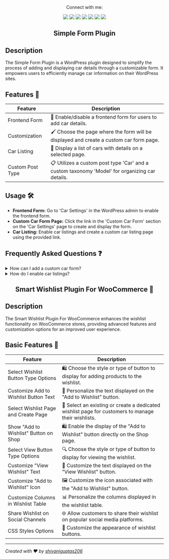 <div align="center">
  <p>Connect with me:</p>
  <a href="https://www.linkedin.com/in/shivani-gupta-41733a24a/"><img src="https://img.shields.io/badge/LinkedIn-Profile-blue"></a>
  <a href="https://github.com/shivaniguptas206/"><img src="https://img.shields.io/badge/GitHub-Profile-brightgreen"></a>
  <a href="https://wordpress.com/home/shivani983.wordpress.com"><img src="https://img.shields.io/badge/WordPress-Blog-orange"></a>
  <a href="https://profiles.wordpress.org/shivaniguptas206/"><img src="https://img.shields.io/badge/WordPress-Profile-informational"></a>
  <a href="https://shivanimobilecenter.github.io/"><img src="https://img.shields.io/badge/Portfolio-Website-yellow"></a>
  <a href="https://www.learnvern.com/r/c74aa1"><img src="https://img.shields.io/badge/LearnVern-Course-red"></a>
  <a href="https://stackoverflow.com/users/23262040/shivani-gupta"><img src="https://img.shields.io/badge/Stack%20Overflow-Profile-blue"></a>
  
<h2> Simple Form Plugin</h2>
</div>

## Description

The Simple Form Plugin is a WordPress plugin designed to simplify the process of adding and displaying car details through a customizable form. It empowers users to efficiently manage car information on their WordPress sites.

## Features 🚗

| Feature            | Description                                                                                   |
|--------------------|-----------------------------------------------------------------------------------------------|
| Frontend Form      | 📝 Enable/disable a frontend form for users to add car details.                               |
| Customization      | 🖌️ Choose the page where the form will be displayed and create a custom car form page.        |
| Car Listing        | 🚗 Display a list of cars with details on a selected page.                                    |
| Custom Post Type   | 📋 Utilizes a custom post type 'Car' and a custom taxonomy 'Model' for organizing car details.|


## Usage 🛠️

- **Frontend Form:** Go to 'Car Settings' in the WordPress admin to enable the frontend form.
- **Custom Car Form Page:** Click the link in the 'Custom Car Form' section on the 'Car Settings' page to create and display the form.
- **Car Listing:** Enable car listings and create a custom car listing page using the provided link.

## Frequently Asked Questions ❓

<details>
  <summary>How can I add a custom car form?</summary>
  
  Click on the link in the 'Custom Car Form' section on the 'Car Settings' page to create a new page and add the `[car_add]` shortcode.
</details>

<details>
  <summary>How do I enable car listings?</summary>
  
  Check the 'Enable Car Listing' option on the 'Car Settings' page and select the page for displaying car listings.
</details>

<div align="center">
<h2>Smart Wishlist Plugin For WooCommerce 🛒</h2>
</div>

## Description

The Smart Wishlist Plugin For WooCommerce enhances the wishlist functionality on WooCommerce stores, providing advanced features and customization options for an improved user experience.

## Basic Features 🌟

| Feature                                | Description                                                                                           |
|----------------------------------------|-------------------------------------------------------------------------------------------------------|
| Select Wishlist Button Type Options    | 🛍️ Choose the style or type of button to display for adding products to the wishlist.                   |
| Customize Add to Wishlist Button Text  | 📝 Personalize the text displayed on the "Add to Wishlist" button.                                       |
| Select Wishlist Page and Create Page  | 📄 Select an existing or create a dedicated wishlist page for customers to manage their wishlists.       |
| Show "Add to Wishlist" Button on Shop  | 🛍️ Enable the display of the "Add to Wishlist" button directly on the Shop page.                          |
| Select View Button Type Options        | 🔍 Choose the style or type of button to display for viewing the wishlist.                                |
| Customize "View Wishlist" Text         | 📝 Customize the text displayed on the "View Wishlist" button.                                            |
| Customize "Add to Wishlist" Icon       | 🖼️ Customize the icon associated with the "Add to Wishlist" button.                                       |
| Customize Columns in Wishlist Table    | 📊 Personalize the columns displayed in the wishlist table.                                               |
| Share Wishlist on Social Channels      | 🌐 Allow customers to share their wishlist on popular social media platforms.                              |
| CSS Styles Options                     | 🎨 Customize the appearance of wishlist buttons.                                                          |

---

*Created with ❤️ by [shivaniguptas206](https://github.com/shivaniguptas206)*
